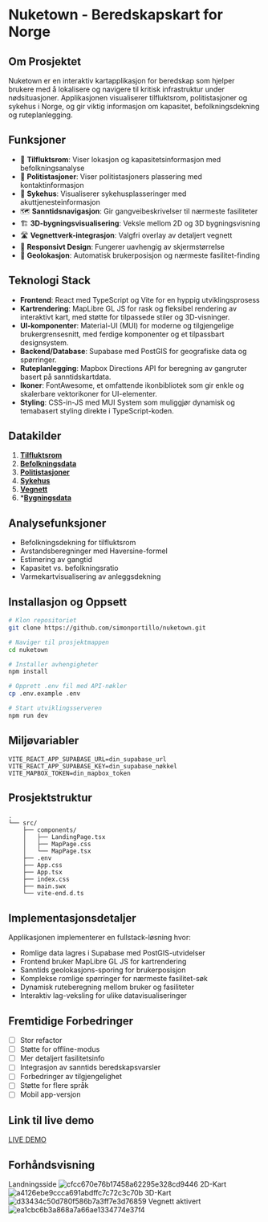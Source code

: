 # Nuketown - Beredskapskart for Norge

## Om Prosjektet
Nuketown er en interaktiv kartapplikasjon for beredskap som hjelper brukere med å lokalisere og navigere til kritisk infrastruktur under nødsituasjoner. Applikasjonen visualiserer tilfluktsrom, politistasjoner og sykehus i Norge, og gir viktig informasjon om kapasitet, befolkningsdekning og ruteplanlegging.

## Funksjoner
- 🚨 **Tilfluktsrom**: Viser lokasjon og kapasitetsinformasjon med befolkningsanalyse
- 👮 **Politistasjoner**: Viser politistasjoners plassering med kontaktinformasjon
- 🏥 **Sykehus**: Visualiserer sykehusplasseringer med akuttjenesteinformasjon
- 🗺️ **Sanntidsnavigasjon**: Gir gangveibeskrivelser til nærmeste fasiliteter
- 🏗️ **3D-bygningsvisualisering**: Veksle mellom 2D og 3D bygningsvisning
- 🛣️ **Vegnettverk-integrasjon**: Valgfri overlay av detaljert vegnett
- 📱 **Responsivt Design**: Fungerer uavhengig av skjermstørrelse
- 🎯 **Geolokasjon**: Automatisk brukerposisjon og nærmeste fasilitet-finding

## Teknologi Stack
- **Frontend**: React med TypeScript og Vite for en hyppig utviklingsprosess
- **Kartrendering**: MapLibre GL JS for rask og fleksibel rendering av interaktivt kart, med støtte for tilpassede stiler og 3D-visninger.
- **UI-komponenter**: Material-UI (MUI) for moderne og tilgjengelige brukergrensesnitt, med ferdige komponenter og et tilpassbart designsystem.
- **Backend/Database**: Supabase med PostGIS for geografiske data og spørringer.
- **Ruteplanlegging**: Mapbox Directions API for beregning av gangruter basert på sanntidskartdata.
- **Ikoner**: FontAwesome, et omfattende ikonbibliotek som gir enkle og skalerbare vektorikoner for UI-elementer.
- **Styling**: CSS-in-JS med MUI System som muliggjør dynamisk og temabasert styling direkte i TypeScript-koden.

## Datakilder
1. [**Tilfluktsrom**](https://kartkatalog.geonorge.no/metadata/tilfluktsrom-offentlige/dbae9aae-10e7-4b75-8d67-7f0e8828f3d8)
2. [**Befolkningsdata**](https://kartkatalog.geonorge.no/metadata/befolkning-paa-grunnkretsniv/7eb907de-fdaa-4442-a8eb-e4bd06da9ca8?search=befolknign)
3. [**Politistasjoner**](https://overpass-turbo.eu/)
4. [**Sykehus**](https://overpass-turbo.eu/)
5. [**Vegnett**](https://kartkatalog.geonorge.no/metadata/vegnett2-wms/302fcb0e-a7dc-44f4-a336-8c9ee9709d73)
6. *[**Bygningsdata**](https://maplibre.org/maplibre-gl-js/docs/examples/3d-buildings/)

## Analysefunksjoner
- Befolkningsdekning for tilfluktsrom
- Avstandsberegninger med Haversine-formel
- Estimering av gangtid
- Kapasitet vs. befolkningsratio
- Varmekartvisualisering av anleggsdekning

## Installasjon og Oppsett

```bash
# Klon repositoriet
git clone https://github.com/simonportillo/nuketown.git

# Naviger til prosjektmappen
cd nuketown

# Installer avhengigheter
npm install

# Opprett .env fil med API-nøkler
cp .env.example .env

# Start utviklingsserveren
npm run dev
```

## Miljøvariabler
```
VITE_REACT_APP_SUPABASE_URL=din_supabase_url
VITE_REACT_APP_SUPABASE_KEY=din_supabase_nøkkel
VITE_MAPBOX_TOKEN=din_mapbox_token
```

## Prosjektstruktur
```
.
└── src/
    ├── components/
    │   ├── LandingPage.tsx
    │   ├── MapPage.css
    │   └── MapPage.tsx
    ├── .env
    ├── App.css
    ├── App.tsx
    ├── index.css
    ├── main.swx
    └── vite-end.d.ts
```

## Implementasjonsdetaljer
Applikasjonen implementerer en fullstack-løsning hvor:
- Romlige data lagres i Supabase med PostGIS-utvidelser
- Frontend bruker MapLibre GL JS for kartrendering
- Sanntids geolokasjons-sporing for brukerposisjon
- Komplekse romlige spørringer for nærmeste fasilitet-søk
- Dynamisk ruteberegning mellom bruker og fasiliteter
- Interaktiv lag-veksling for ulike datavisualiseringer

## Fremtidige Forbedringer
- [ ] Stor refactor
- [ ] Støtte for offline-modus
- [ ] Mer detaljert fasilitetsinfo
- [ ] Integrasjon av sanntids beredskapsvarsler
- [ ] Forbedringer av tilgjengelighet
- [ ] Støtte for flere språk
- [ ] Mobil app-versjon

## Link til live demo
[LIVE DEMO](https://nuketown-one.vercel.app/)

## Forhåndsvisning
Landningsside
![cfcc670e76b17458a62295e328cd9446](https://github.com/user-attachments/assets/2e735c85-1f8d-4954-ad0d-2b27acb0629b)
2D-Kart
![a4126ebe9ccca691abdffc7c72c3c70b](https://github.com/user-attachments/assets/85a17fd6-1db7-4524-8263-0391524574b8)
3D-Kart
![d33434c50d780f586b7a3ff7e3d76859](https://github.com/user-attachments/assets/889c7364-b64d-4806-a674-9ee55d28b026)
Vegnett aktivert
![ea1cbc6b3a868a7a66ae1334774e37f4](https://github.com/user-attachments/assets/1a78091a-8f69-40c2-b529-1ac3d1457d71)




